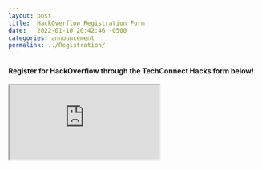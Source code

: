 ```yaml
---
layout: post
title:  HackOverflow Registration Form
date:   2022-01-10 20:42:46 -0500
categories: announcement
permalink: ../Registration/
---
```


#### Register for HackOverflow through the TechConnect Hacks form below!

<iframe src="https://gmu.az1.qualtrics.com/jfe/form/SV_9mdfQ3TjgvqkywK"
title="2022 TechConnect Hacks"></iframe>
